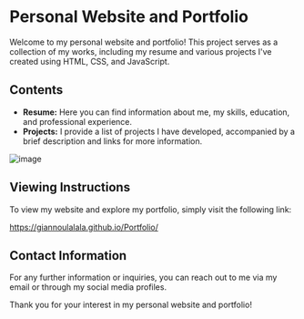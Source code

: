 # Personal Website and Portfolio

Welcome to my personal website and portfolio! This project serves as a collection of my works, including my resume and various projects I've created using HTML, CSS, and JavaScript.

## Contents

- **Resume:** Here you can find information about me, my skills, education, and professional experience.
- **Projects:** I provide a list of projects I have developed, accompanied by a brief description and links for more information.

![image](https://github.com/Giannoulalala/Portfolio/assets/52848577/bbef1a48-d712-4fb1-8d2c-b3e221c6ce78)


## Viewing Instructions

To view my website and explore my portfolio, simply visit the following link:

https://giannoulalala.github.io/Portfolio/

## Contact Information

For any further information or inquiries, you can reach out to me via my email or through my social media profiles.

Thank you for your interest in my personal website and portfolio!

